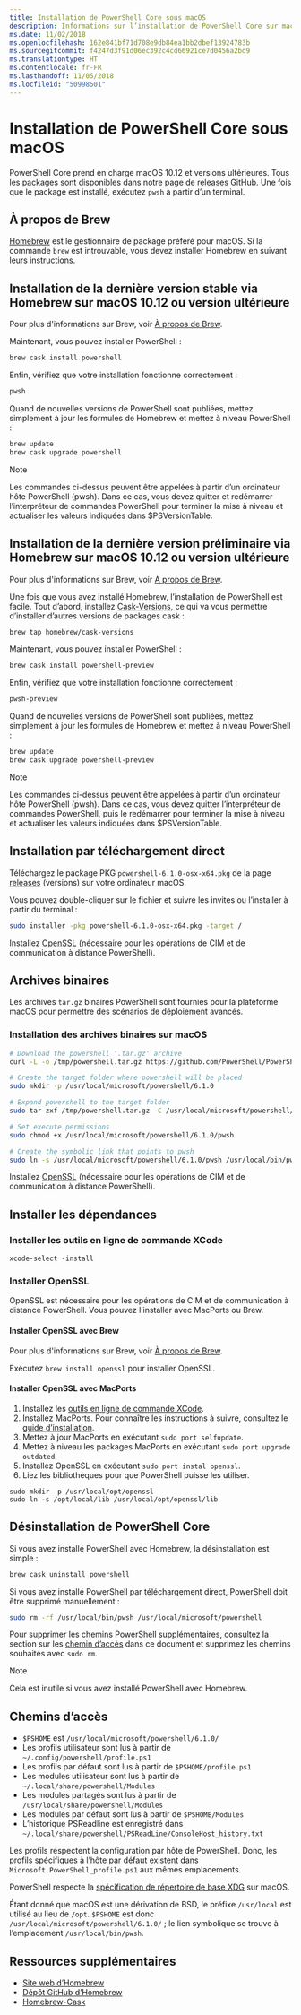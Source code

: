 ```yaml
---
title: Installation de PowerShell Core sous macOS
description: Informations sur l’installation de PowerShell Core sur macOS
ms.date: 11/02/2018
ms.openlocfilehash: 162e841bf71d708e9db84ea1bb2dbef13924783b
ms.sourcegitcommit: f4247d3f91d06ec392c4cd66921ce7d0456a2bd9
ms.translationtype: HT
ms.contentlocale: fr-FR
ms.lasthandoff: 11/05/2018
ms.locfileid: "50998501"
---
```

# <a name="installing-powershell-core-on-macos"></a>Installation de PowerShell Core sous macOS

PowerShell Core prend en charge macOS 10.12 et versions ultérieures.
Tous les packages sont disponibles dans notre page de [releases][] GitHub.
Une fois que le package est installé, exécutez `pwsh` à partir d’un terminal.

## <a name="about-brew"></a>À propos de Brew

[Homebrew][brew] est le gestionnaire de package préféré pour macOS.
Si la commande `brew` est introuvable, vous devez installer Homebrew en suivant [leurs instructions][brew].

## <a name="installation-of-latest-stable-release-via-homebrew-on-macos-1012-or-higher"></a>Installation de la dernière version stable via Homebrew sur macOS 10.12 ou version ultérieure

Pour plus d'informations sur Brew, voir [À propos de Brew](#about-brew).

Maintenant, vous pouvez installer PowerShell :

```sh
brew cask install powershell
```

Enfin, vérifiez que votre installation fonctionne correctement :

```sh
pwsh
```

Quand de nouvelles versions de PowerShell sont publiées, mettez simplement à jour les formules de Homebrew et mettez à niveau PowerShell :

```sh
brew update
brew cask upgrade powershell
```

> [!NOTE]
> Les commandes ci-dessus peuvent être appelées à partir d’un ordinateur hôte PowerShell (pwsh). Dans ce cas, vous devez quitter et redémarrer l’interpréteur de commandes PowerShell pour terminer la mise à niveau et actualiser les valeurs indiquées dans $PSVersionTable.

[brew]: http://brew.sh/

## <a name="installation-of-latest-preview-release-via-homebrew-on-macos-1012-or-higher"></a>Installation de la dernière version préliminaire via Homebrew sur macOS 10.12 ou version ultérieure

Pour plus d'informations sur Brew, voir [À propos de Brew](#about-brew).

Une fois que vous avez installé Homebrew, l’installation de PowerShell est facile.
Tout d’abord, installez [Cask-Versions][cask-versions], ce qui va vous permettre d’installer d’autres versions de packages cask :

```sh
brew tap homebrew/cask-versions
```

Maintenant, vous pouvez installer PowerShell :

```sh
brew cask install powershell-preview
```

Enfin, vérifiez que votre installation fonctionne correctement :

```sh
pwsh-preview
```

Quand de nouvelles versions de PowerShell sont publiées, mettez simplement à jour les formules de Homebrew et mettez à niveau PowerShell :

```sh
brew update
brew cask upgrade powershell-preview
```

> [!NOTE]
> Les commandes ci-dessus peuvent être appelées à partir d’un ordinateur hôte PowerShell (pwsh). Dans ce cas, vous devez quitter l’interpréteur de commandes PowerShell, puis le redémarrer pour terminer la mise à niveau
> et actualiser les valeurs indiquées dans $PSVersionTable.

## <a name="installation-via-direct-download"></a>Installation par téléchargement direct

Téléchargez le package PKG `powershell-6.1.0-osx-x64.pkg`
de la page [releases][] (versions) sur votre ordinateur macOS.

Vous pouvez double-cliquer sur le fichier et suivre les invites ou l’installer à partir du terminal :

```sh
sudo installer -pkg powershell-6.1.0-osx-x64.pkg -target /
```

Installez [OpenSSL](#install-openssl) (nécessaire pour les opérations de CIM et de communication à distance PowerShell).

## <a name="binary-archives"></a>Archives binaires

Les archives `tar.gz` binaires PowerShell sont fournies pour la plateforme macOS pour permettre des scénarios de déploiement avancés.

### <a name="installing-binary-archives-on-macos"></a>Installation des archives binaires sur macOS

```sh
# Download the powershell '.tar.gz' archive
curl -L -o /tmp/powershell.tar.gz https://github.com/PowerShell/PowerShell/releases/download/v6.1.0/powershell-6.1.0-osx-x64.tar.gz

# Create the target folder where powershell will be placed
sudo mkdir -p /usr/local/microsoft/powershell/6.1.0

# Expand powershell to the target folder
sudo tar zxf /tmp/powershell.tar.gz -C /usr/local/microsoft/powershell/6.1.0

# Set execute permissions
sudo chmod +x /usr/local/microsoft/powershell/6.1.0/pwsh

# Create the symbolic link that points to pwsh
sudo ln -s /usr/local/microsoft/powershell/6.1.0/pwsh /usr/local/bin/pwsh
```

Installez [OpenSSL](#install-openssl) (nécessaire pour les opérations de CIM et de communication à distance PowerShell).

## <a name="installing-dependencies"></a>Installer les dépendances

### <a name="install-xcode-command-line-tools"></a>Installer les outils en ligne de commande XCode

```shell
xcode-select -install
```

### <a name="install-openssl"></a>Installer OpenSSL

OpenSSL est nécessaire pour les opérations de CIM et de communication à distance PowerShell.  Vous pouvez l’installer avec MacPorts ou Brew.

#### <a name="install-openssl-via-brew"></a>Installer OpenSSL avec Brew

Pour plus d'informations sur Brew, voir [À propos de Brew](#about-brew).

Exécutez `brew install openssl` pour installer OpenSSL.

#### <a name="install-openssl-via-macports"></a>Installer OpenSSL avec MacPorts

1. Installez les [outils en ligne de commande XCode](#install-xcode-command-line-tools).
1. Installez MacPorts.
   Pour connaître les instructions à suivre, consultez le [guide d’installation](https://guide.macports.org/chunked/installing.macports.html).
1. Mettez à jour MacPorts en exécutant `sudo port selfupdate`.
1. Mettez à niveau les packages MacPorts en exécutant `sudo port upgrade outdated`.
1. Installez OpenSSL en exécutant `sudo port instal openssl`.
1. Liez les bibliothèques pour que PowerShell puisse les utiliser.

```shell
sudo mkdir -p /usr/local/opt/openssl
sudo ln -s /opt/local/lib /usr/local/opt/openssl/lib
```

## <a name="uninstalling-powershell-core"></a>Désinstallation de PowerShell Core

Si vous avez installé PowerShell avec Homebrew, la désinstallation est simple :

```sh
brew cask uninstall powershell
```

Si vous avez installé PowerShell par téléchargement direct, PowerShell doit être supprimé manuellement :

```sh
sudo rm -rf /usr/local/bin/pwsh /usr/local/microsoft/powershell
```

Pour supprimer les chemins PowerShell supplémentaires, consultez la section sur les [chemin d’accès](#paths) dans ce document et supprimez les chemins souhaités avec `sudo rm`.

> [!NOTE]
> Cela est inutile si vous avez installé PowerShell avec Homebrew.

## <a name="paths"></a>Chemins d’accès

* `$PSHOME` est `/usr/local/microsoft/powershell/6.1.0/`
* Les profils utilisateur sont lus à partir de `~/.config/powershell/profile.ps1`
* Les profils par défaut sont lus à partir de `$PSHOME/profile.ps1`
* Les modules utilisateur sont lus à partir de `~/.local/share/powershell/Modules`
* Les modules partagés sont lus à partir de `/usr/local/share/powershell/Modules`
* Les modules par défaut sont lus à partir de `$PSHOME/Modules`
* L’historique PSReadline est enregistré dans `~/.local/share/powershell/PSReadLine/ConsoleHost_history.txt`

Les profils respectent la configuration par hôte de PowerShell.
Donc, les profils spécifiques à l’hôte par défaut existent dans `Microsoft.PowerShell_profile.ps1` aux mêmes emplacements.

PowerShell respecte la [spécification de répertoire de base XDG][xdg-bds] sur macOS.

Étant donné que macOS est une dérivation de BSD, le préfixe `/usr/local` est utilisé au lieu de `/opt`.
`$PSHOME` est donc `/usr/local/microsoft/powershell/6.1.0/` ; le lien symbolique se trouve à l’emplacement `/usr/local/bin/pwsh`.

## <a name="additional-resources"></a>Ressources supplémentaires

* [Site web d’Homebrew][brew]
* [Dépôt GitHub d’Homebrew][GitHub]
* [Homebrew-Cask][cask]

[brew]: http://brew.sh/
[Cask]: https://github.com/Homebrew/homebrew-cask
[cask-versions]: https://github.com/Homebrew/homebrew-cask-versions
[GitHub]: https://github.com/Homebrew
[releases]: https://github.com/PowerShell/PowerShell/releases/latest
[xdg-bds]: https://specifications.freedesktop.org/basedir-spec/basedir-spec-latest.html
